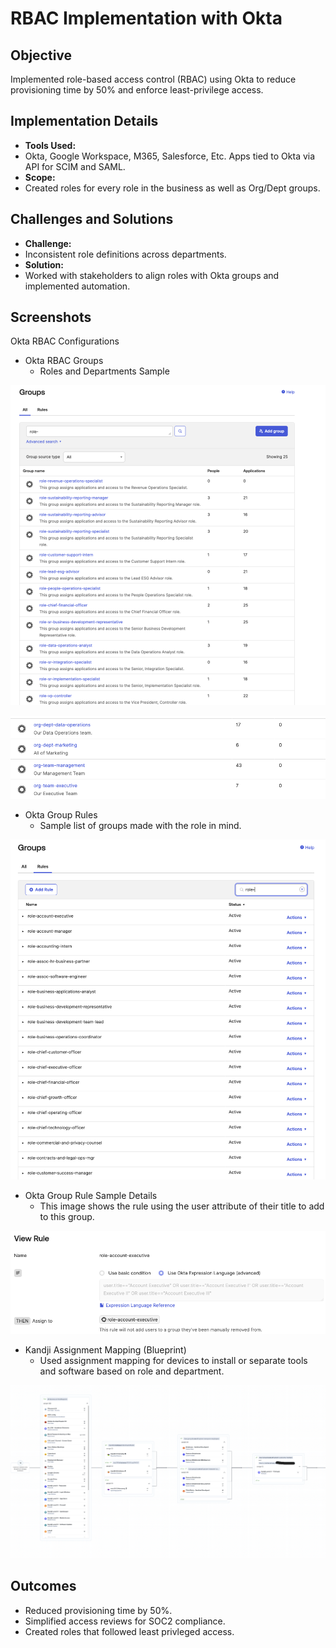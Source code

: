 # RBAC Implementation with Okta

## Objective
Implemented role-based access control (RBAC) using Okta to reduce provisioning time by 50% and enforce least-privilege access.

## Implementation Details
- **Tools Used:** 
- Okta, Google Workspace, M365, Salesforce, Etc. Apps tied to Okta via API for SCIM and SAML. 
- **Scope:** 
- Created roles for every role in the business as well as Org/Dept groups.

## Challenges and Solutions
- **Challenge:** 
- Inconsistent role definitions across departments.
- **Solution:** 
- Worked with stakeholders to align roles with Okta groups and implemented automation.

## Screenshots
Okta RBAC Configurations
- Okta RBAC Groups
    - Roles and Departments Sample

![Okta RBAC Groups](Images_RBAC/rbac-okta-groups.png)

![Okta RBAC Dept Groups](Images_RBAC/rbac-okta-dept-groups.png)

- Okta Group Rules
    - Sample list of groups made with the role in mind.

![Okta RBAC Group Rules](Images_RBAC/rbac-okta-group-rules.png)

- Okta Group Rule Sample Details
    - This image shows the rule using the user attribute of their title to add to this group.

![Okta RBAC Group Rule Details](Images_RBAC/rbac-okta-group-rule-details.png)

- Kandji Assignment Mapping (Blueprint)
    - Used assignment mapping for devices to install or separate tools and software based on role and department.

![Kandji Assignment Map](Images_rbac/kandji-assignment-map.png)

## Outcomes
- Reduced provisioning time by 50%.
- Simplified access reviews for SOC2 compliance.
- Created roles that followed least privleged access.

